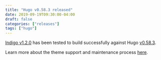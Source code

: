 ```yaml
---
title: "Hugo v0.58.3 released"
date: 2019-09-19T09:30:00-04:00
draft: false
categories: ["releases"]
tags: ["hugo"]
---
```


[Indigo v1.2.0][last-release] has been tested to build successfully against Hugo [v0.58.3][hugo-release].

<!--more-->

Learn more about the theme support and maintenance process [here].

[hugo-release]: https://gohugo.io/news/0.58.3-relnotes/
[last-release]: release/indigo-v1-2-0-released/
[here]: https://github.com/AngeloStavrow/indigo/blob/master/README.md#support-and-maintenance
